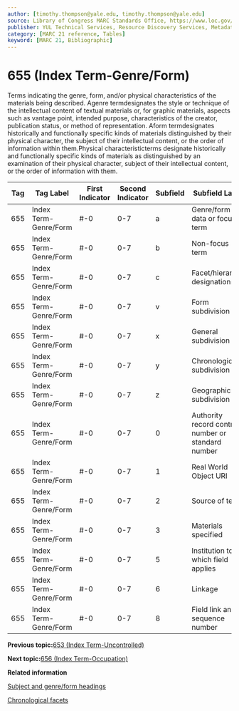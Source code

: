```yaml
---
author: [timothy.thompson@yale.edu, timothy.thompson@yale.edu]
source: Library of Congress MARC Standards Office, https://www.loc.gov/marc/bibliographic/bd655.html
publisher: YUL Technical Services, Resource Discovery Services, Metadata Services Unit
category: [MARC 21 reference, Tables]
keyword: [MARC 21, Bibliographic]
---
```


# 655 \(Index Term-Genre/Form\)

Terms indicating the genre, form, and/or physical characteristics of the materials being described. Agenre termdesignates the style or technique of the intellectual content of textual materials or, for graphic materials, aspects such as vantage point, intended purpose, characteristics of the creator, publication status, or method of representation. Aform termdesignates historically and functionally specific kinds of materials distinguished by their physical character, the subject of their intellectual content, or the order of information within them.Physical characteristicterms designate historically and functionally specific kinds of materials as distinguished by an examination of their physical character, subject of their intellectual content, or the order of information with them.

|Tag|Tag Label|First Indicator|Second Indicator|Subfield|Subfield Label|Repeatable|
|---|---------|---------------|----------------|--------|--------------|----------|
|655|Index Term-Genre/Form|\#-0|0-7|a|Genre/form data or focus term|F|
|655|Index Term-Genre/Form|\#-0|0-7|b|Non-focus term|T|
|655|Index Term-Genre/Form|\#-0|0-7|c|Facet/hierarchy designation|T|
|655|Index Term-Genre/Form|\#-0|0-7|v|Form subdivision|T|
|655|Index Term-Genre/Form|\#-0|0-7|x|General subdivision|T|
|655|Index Term-Genre/Form|\#-0|0-7|y|Chronological subdivision|T|
|655|Index Term-Genre/Form|\#-0|0-7|z|Geographic subdivision|T|
|655|Index Term-Genre/Form|\#-0|0-7|0|Authority record control number or standard number|T|
|655|Index Term-Genre/Form|\#-0|0-7|1|Real World Object URI|T|
|655|Index Term-Genre/Form|\#-0|0-7|2|Source of term|F|
|655|Index Term-Genre/Form|\#-0|0-7|3|Materials specified|F|
|655|Index Term-Genre/Form|\#-0|0-7|5|Institution to which field applies|F|
|655|Index Term-Genre/Form|\#-0|0-7|6|Linkage|F|
|655|Index Term-Genre/Form|\#-0|0-7|8|Field link and sequence number|T|

**Previous topic:**[653 \(Index Term-Uncontrolled\)](../tables/653_bib_table.md)

**Next topic:**[656 \(Index Term-Occupation\)](../tables/656_bib_table.md)

**Related information**  


[Subject and genre/form headings](../tasks/concepts/subject_headings.md)

[Chronological facets](../tasks/events/chronological_facets.md)

